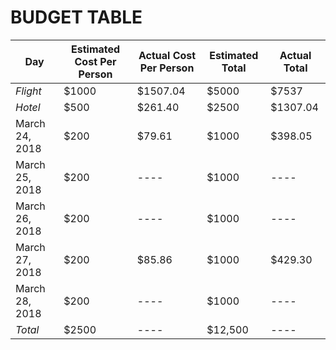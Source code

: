 # BUDGET TABLE

Day | Estimated Cost Per Person | Actual Cost Per Person | Estimated Total | Actual Total
----|---------------------------|------------------------|-----------------|-------------
*Flight* | $1000 |$1507.04 | $5000| $7537
*Hotel*|$500|$261.40| $2500 | $1307.04
March 24, 2018| $200| $79.61 | $1000 | $398.05
March 25, 2018| $200| ---- | $1000 | ----
March 26, 2018| $200| ---- | $1000 | ----
March 27, 2018| $200| $85.86 | $1000 | $429.30
March 28, 2018| $200| ---- | $1000 | ----
*Total* |$2500 |----| $12,500 | ----

